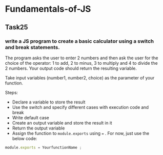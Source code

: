 # Fundamentals-of-JS
## Task25
### write a JS program to create a basic calculator using a switch and break statements.

 The program asks the user to enter 2 numbers and then ask the user for the choice
  of the operator: 1 to add, 2 to minus, 3 to multiply and 4 to divide the 2 numbers.
   Your output code should return the resulting variable.

Take input variables (number1, number2, choice) as the parameter of your function.

Steps:

- Declare a variable to store the result
- Use the switch and specify different cases with execution code and break
- Write default case
- Create an output variable and store the result in it
- Return the output variable
- Assign the function to `module.exports` using `=` . For now, just use the below code:

```js
module.exports = YourfunctionName ;
```

